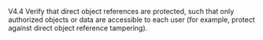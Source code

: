V4.4 Verify that direct object references are protected, such that only authorized objects or data are accessible to each user (for example, protect against direct object reference tampering).